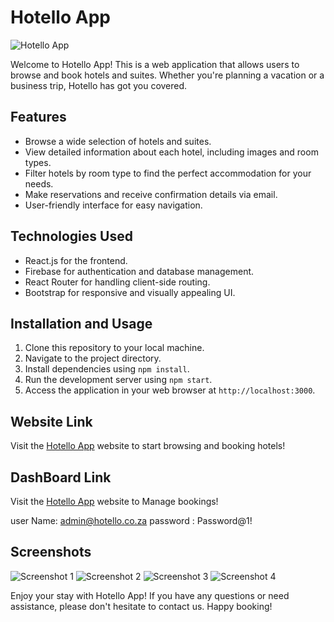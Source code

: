 # Hotello App

![Hotello App](https://i.ibb.co/CKxNch2/localhost-3000.png)

Welcome to Hotello App! This is a web application that allows users to browse and book hotels and suites. Whether you're planning a vacation or a business trip, Hotello has got you covered.

## Features

- Browse a wide selection of hotels and suites.
- View detailed information about each hotel, including images and room types.
- Filter hotels by room type to find the perfect accommodation for your needs.
- Make reservations and receive confirmation details via email.
- User-friendly interface for easy navigation.

## Technologies Used

- React.js for the frontend.
- Firebase for authentication and database management.
- React Router for handling client-side routing.
- Bootstrap for responsive and visually appealing UI.



## Installation and Usage

1. Clone this repository to your local machine.
2. Navigate to the project directory.
3. Install dependencies using `npm install`.
4. Run the development server using `npm start`.
5. Access the application in your web browser at `http://localhost:3000`.

## Website Link

Visit the [Hotello App](https://hotel-app-e99ae.web.app/) website to start browsing and booking hotels!

## DashBoard Link
Visit the [Hotello App](https://hotel-app-e99ae.web.app/login) website to Manage bookings!

user Name: admin@hotello.co.za
password : Password@1!

## Screenshots

![Screenshot 1](https://i.ibb.co/JCfDZgh/rooms.png)
![Screenshot 2](https://i.ibb.co/MBVVytk/rooms-details.png)
![Screenshot 3](https://i.ibb.co/6RJtvz9/gallery.png)
![Screenshot 4](https://i.ibb.co/vhSZckV/dashboard.png)



Enjoy your stay with Hotello App! If you have any questions or need assistance, please don't hesitate to contact us. Happy booking!